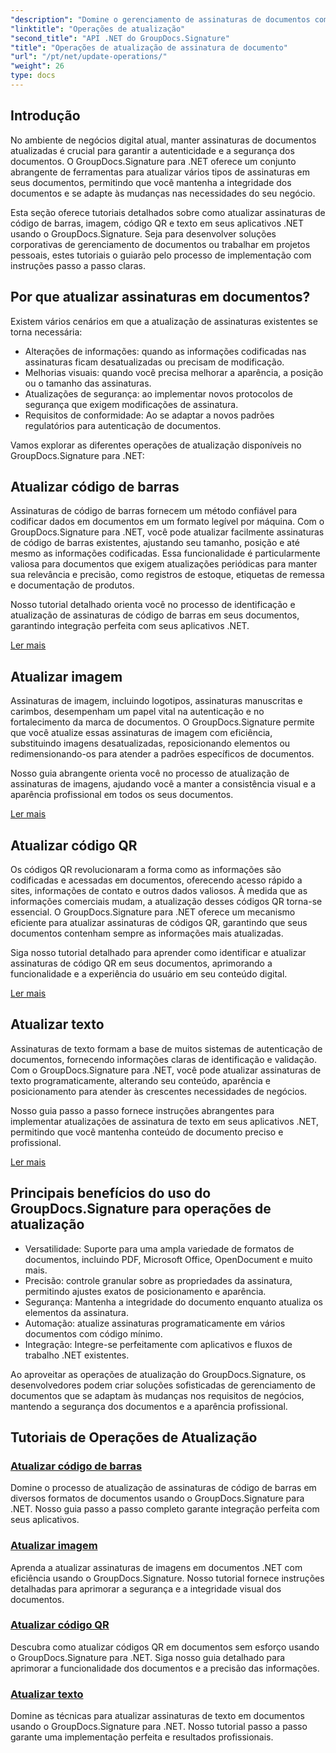 ```yaml
---
"description": "Domine o gerenciamento de assinaturas de documentos com tutoriais abrangentes para atualizar assinaturas de código de barras, imagem, código QR e texto usando o GroupDocs.Signature para .NET. Aumente a segurança e a integridade dos documentos com facilidade."
"linktitle": "Operações de atualização"
"second_title": "API .NET do GroupDocs.Signature"
"title": "Operações de atualização de assinatura de documento"
"url": "/pt/net/update-operations/"
"weight": 26
type: docs
---
```

## Introdução

No ambiente de negócios digital atual, manter assinaturas de documentos atualizadas é crucial para garantir a autenticidade e a segurança dos documentos. O GroupDocs.Signature para .NET oferece um conjunto abrangente de ferramentas para atualizar vários tipos de assinaturas em seus documentos, permitindo que você mantenha a integridade dos documentos e se adapte às mudanças nas necessidades do seu negócio.

Esta seção oferece tutoriais detalhados sobre como atualizar assinaturas de código de barras, imagem, código QR e texto em seus aplicativos .NET usando o GroupDocs.Signature. Seja para desenvolver soluções corporativas de gerenciamento de documentos ou trabalhar em projetos pessoais, estes tutoriais o guiarão pelo processo de implementação com instruções passo a passo claras.

## Por que atualizar assinaturas em documentos?

Existem vários cenários em que a atualização de assinaturas existentes se torna necessária:

- Alterações de informações: quando as informações codificadas nas assinaturas ficam desatualizadas ou precisam de modificação.
- Melhorias visuais: quando você precisa melhorar a aparência, a posição ou o tamanho das assinaturas.
- Atualizações de segurança: ao implementar novos protocolos de segurança que exigem modificações de assinatura.
- Requisitos de conformidade: Ao se adaptar a novos padrões regulatórios para autenticação de documentos.

Vamos explorar as diferentes operações de atualização disponíveis no GroupDocs.Signature para .NET:

## Atualizar código de barras
Assinaturas de código de barras fornecem um método confiável para codificar dados em documentos em um formato legível por máquina. Com o GroupDocs.Signature para .NET, você pode atualizar facilmente assinaturas de código de barras existentes, ajustando seu tamanho, posição e até mesmo as informações codificadas. Essa funcionalidade é particularmente valiosa para documentos que exigem atualizações periódicas para manter sua relevância e precisão, como registros de estoque, etiquetas de remessa e documentação de produtos.

Nosso tutorial detalhado orienta você no processo de identificação e atualização de assinaturas de código de barras em seus documentos, garantindo integração perfeita com seus aplicativos .NET.

[Ler mais](./update-barcode/)

## Atualizar imagem
Assinaturas de imagem, incluindo logotipos, assinaturas manuscritas e carimbos, desempenham um papel vital na autenticação e no fortalecimento da marca de documentos. O GroupDocs.Signature permite que você atualize essas assinaturas de imagem com eficiência, substituindo imagens desatualizadas, reposicionando elementos ou redimensionando-os para atender a padrões específicos de documentos.

Nosso guia abrangente orienta você no processo de atualização de assinaturas de imagens, ajudando você a manter a consistência visual e a aparência profissional em todos os seus documentos.

[Ler mais](./update-image/)

## Atualizar código QR
Os códigos QR revolucionaram a forma como as informações são codificadas e acessadas em documentos, oferecendo acesso rápido a sites, informações de contato e outros dados valiosos. À medida que as informações comerciais mudam, a atualização desses códigos QR torna-se essencial. O GroupDocs.Signature para .NET oferece um mecanismo eficiente para atualizar assinaturas de códigos QR, garantindo que seus documentos contenham sempre as informações mais atualizadas.

Siga nosso tutorial detalhado para aprender como identificar e atualizar assinaturas de código QR em seus documentos, aprimorando a funcionalidade e a experiência do usuário em seu conteúdo digital.

[Ler mais](./update-qr-code/)

## Atualizar texto
Assinaturas de texto formam a base de muitos sistemas de autenticação de documentos, fornecendo informações claras de identificação e validação. Com o GroupDocs.Signature para .NET, você pode atualizar assinaturas de texto programaticamente, alterando seu conteúdo, aparência e posicionamento para atender às crescentes necessidades de negócios.

Nosso guia passo a passo fornece instruções abrangentes para implementar atualizações de assinatura de texto em seus aplicativos .NET, permitindo que você mantenha conteúdo de documento preciso e profissional.

[Ler mais](./update-text/)

## Principais benefícios do uso do GroupDocs.Signature para operações de atualização

- Versatilidade: Suporte para uma ampla variedade de formatos de documentos, incluindo PDF, Microsoft Office, OpenDocument e muito mais.
- Precisão: controle granular sobre as propriedades da assinatura, permitindo ajustes exatos de posicionamento e aparência.
- Segurança: Mantenha a integridade do documento enquanto atualiza os elementos da assinatura.
- Automação: atualize assinaturas programaticamente em vários documentos com código mínimo.
- Integração: Integre-se perfeitamente com aplicativos e fluxos de trabalho .NET existentes.

Ao aproveitar as operações de atualização do GroupDocs.Signature, os desenvolvedores podem criar soluções sofisticadas de gerenciamento de documentos que se adaptam às mudanças nos requisitos de negócios, mantendo a segurança dos documentos e a aparência profissional.

## Tutoriais de Operações de Atualização
### [Atualizar código de barras](./update-barcode/)
Domine o processo de atualização de assinaturas de código de barras em diversos formatos de documentos usando o GroupDocs.Signature para .NET. Nosso guia passo a passo completo garante integração perfeita com seus aplicativos.

### [Atualizar imagem](./update-image/)
Aprenda a atualizar assinaturas de imagens em documentos .NET com eficiência usando o GroupDocs.Signature. Nosso tutorial fornece instruções detalhadas para aprimorar a segurança e a integridade visual dos documentos.

### [Atualizar código QR](./update-qr-code/)
Descubra como atualizar códigos QR em documentos sem esforço usando o GroupDocs.Signature para .NET. Siga nosso guia detalhado para aprimorar a funcionalidade dos documentos e a precisão das informações.

### [Atualizar texto](./update-text/)
Domine as técnicas para atualizar assinaturas de texto em documentos usando o GroupDocs.Signature para .NET. Nosso tutorial passo a passo garante uma implementação perfeita e resultados profissionais.